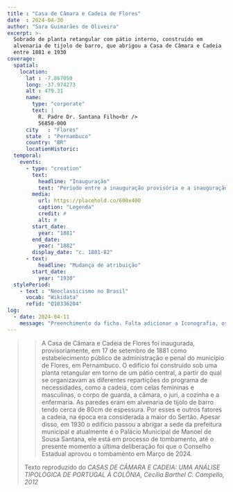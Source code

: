 ```yaml
---
title : "Casa de Câmara e Cadeia de Flores"
date  : 2024-04-30
author: "Sara Guimarães de Oliveira" 
excerpt: >- 
  Sobrado de planta retangular com pátio interno, construído em
  alvenaria de tijolo de barro, que abrigou a Casa de Câmara e Cadeia
  entre 1881 e 1930
coverage:
  spatial:
    location:
      lat : -7.867050
      long: -37.974273
      alt : 479.31
      name:
        type: "corporate"
        text: |
          R. Padre Dr. Santana Filho<br />
          56850-000
      city   : "Flores"
      state  : "Pernambuco"
      country: "BR"
      locationHistoric:
  temporal:
    events:
      - type: "creation"
        text:
          headline: "Inauguração"
          text: "Período entre a inauguração provisória e a inauguração efetiva"
        media:
          url: https://placehold.co/600x400
          caption: "Legenda"
          credit: #
          alt: #
        start_date:
          year: "1881"
        end_date:
          year: "1882"
        display_date: "c. 1881-82"
      - text:
          headline: "Mudança de atribuição"
        start_date:
          year: "1930"
  stylePeriod:
    - text : "Neoclassicismo no Brasil"
      vocab: "Wikidata"
      refid: "Q10336204"
log:
  - date: 2024-04-11
    message: "Preenchimento da ficha. Falta adicionar a Iconografia, os DWGs e Docs"
---
```



<blockquote>

>A Casa de Câmara e Cadeia de Flores foi inaugurada, provisoriamente, em
>17 de setembro de 1881 como estabelecimento público de administração e
>penal do município de Flores, em Pernambuco. O edifício foi construído
>sob uma planta retangular em torno de um pátio central, a partir do qual
>se organizavam as diferentes repartições do programa de necessidades,
>como a cadeia, com celas femininas e masculinas, o corpo de guarda, a
>câmara, o juri, a cozinha e a enfermaria. As paredes eram em alvenaria
>de tijolo de barro tendo cerca de 80cm de espessura. Por esses e outros
>fatores a cadeia, na época era considerada a maior do Sertão. Apesar
>disso, em 1930 o edifício passou a abrigar a sede da prefeitura
>municipal e atualmente é o Palácio Municipal de Manoel de Sousa Santana,
>ele está em processo de tombamento, até o presente momento a última
>deliberação foi que o Conselho Estadual aprovou o tombamento em Março de 2024.


  <footer class="figure-caption">Texto reproduzido
  do <cite>CASAS DE CÂMARA E CADEIA: UMA ANÁLISE TIPOLÓGICA DE PORTUGAL À COLÔNIA<cite>, Cecília Barthel C. Campello<cite>, 2012</footer>
</blockquote>
